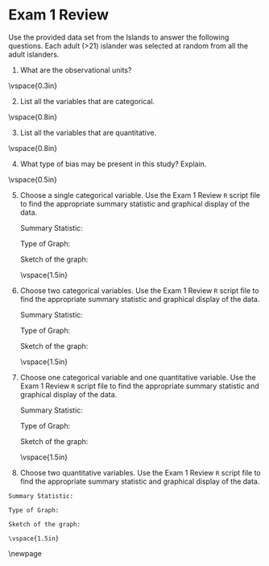 # Exam 1 Review

Use the provided data set from the Islands to answer the following questions.  Each adult (>21) islander was selected at random from all the adult islanders.

1. What are the observational units?

\vspace{0.3in}

2. List all the variables that are categorical.

\vspace{0.8in}

3. List all the variables that are quantitative.

\vspace{0.8in}

4. What type of bias may be present in this study?  Explain.

\vspace{0.5in}

5. Choose a single categorical variable. Use the Exam 1 Review `R` script file to find the appropriate summary statistic and graphical display of the data.

    Summary Statistic:
    
    Type of Graph:
    
    Sketch of the graph:
    
    \vspace{1.5in}
    
6.  Choose two categorical variables.   Use the Exam 1 Review `R` script file to find the appropriate summary statistic and graphical display of the data.

    Summary Statistic:
    
    Type of Graph:
    
    Sketch of the graph:
    
    \vspace{1.5in}


7. Choose one categorical variable and one quantitative variable.  Use the Exam 1 Review `R` script file to find the appropriate summary statistic and graphical display of the data.

    Summary Statistic:
    
    Type of Graph:
    
    Sketch of the graph:
    
    \vspace{1.5in}
    
    
8.   Choose two quantitative variables.   Use the Exam 1 Review `R` script file to find the appropriate summary statistic and graphical display of the data.

    Summary Statistic:
    
    Type of Graph:
    
    Sketch of the graph:
    
    \vspace{1.5in}
    

\newpage
